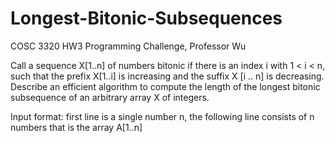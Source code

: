 # Longest-Bitonic-Subsequences
COSC 3320 HW3 Programming Challenge, Professor Wu

Call a sequence X[1..n] of numbers bitonic if there is an index i with 1 < i < n, such that the prefix X[1..i] is increasing and the suffix X [i .. n] is decreasing. Describe an efficient algorithm to compute the length of the longest bitonic subsequence of an arbitrary array X of integers.

Input format: first line is a single number n, the following line consists of n numbers that is the array A[1..n]

